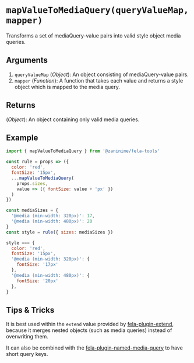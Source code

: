 
# `mapValueToMediaQuery(queryValueMap, mapper)`
Transforms a set of mediaQuery-value pairs into valid style object media queries.

## Arguments
1. `queryValueMap` (*Object*): An object consisting of mediaQuery-value pairs.
2. `mapper` (*Function*): A function that takes each value and returns a style object which is mapped to the media query.

## Returns
(*Object*): An object containing only valid media queries.

## Example
```javascript
import { mapValueToMediaQuery } from '@zaninime/fela-tools'

const rule = props => ({
  color: 'red',
  fontSize: '15px',
  ...mapValueToMediaQuery(
    props.sizes,
    value => ({ fontSize: value + 'px' })
  )
})

const mediaSizes = {
  '@media (min-width: 320px)': 17,
  '@media (min-width: 480px)': 20
}
const style = rule({ sizes: mediaSizes })

style === {
  color: 'red',
  fontSize: '15px',
  '@media (min-width: 320px)': {
    fontSize: '17px'
  },
  '@media (min-width: 480px)': {
    fontSize: '20px'
  },
}
```

## Tips & Tricks
It is best used within the `extend` value provided by [fela-plugin-extend](../../fela-plugin-extend), because it merges nested objects (such as media queries) instead of overwriting them.

It can also be combined with the [fela-plugin-named-media-query](../../fela-plugin-named-media-query) to have short query keys.
